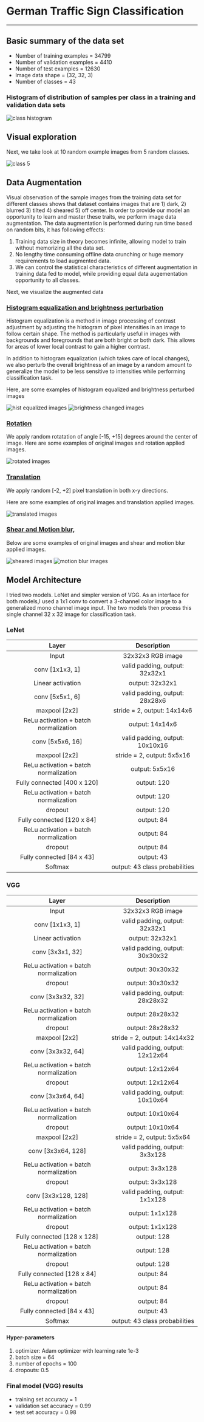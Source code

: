 # **German Traffic Sign Classification** 
[//]: # (Image References)
[classhist]: ./class_stats_histogram.jpg "Class histogram"
[ex_class_images]: ./train_images.jpg
[histEqual_images]: ./histogram_equalized_image.jpg
[rotated_images]: ./rotate_image.jpg
[translated_images]: ./translate_image.jpg
[sheared_images]: ./shear_image.jpg
[motion_blurred_images]: ./motion_blur_image.jpg
[brightness_images]: ./change_brightness_image.jpg

---
## Basic summary of the data set
* Number of training examples = 34799
* Number of validation examples = 4410
* Number of test examples = 12630
* Image data shape = (32, 32, 3)
* Number of classes = 43

### Histogram of distribution of samples per class in a training and validation data sets

![class histogram][classhist]

## Visual exploration
Next, we take look at 10 random example images from 5 random classes.

![class 5][ex_class_images]


## Data Augmentation
Visual observation of the sample images from the training data set for different classes shows that dataset contains images that are 1) dark, 2) blurred 3) tilted 4) sheared 5) off center. In order to provide our model an opportunity to learn and master these traits, we perform image data augmentation. The data augmentation is performed during run time based on random bits, it has following effects:
1. Training data size in theory becomes infinite, allowing model to train without memorizing all the data set.
1. No lengthy time consuming offline data crunching or huge memory requirements to load augmented data.
1. We can control the statistical characteristics of different augmentation in training data fed to model, while providing equal data augementation opportunity to all classes.

Next, we visualize the augmented data
### <u>Histogram equalization and brightness perturbation</u>
Histogram equalization is a method in image processing of contrast adjustment by adjusting the histogram of pixel intensities in an image to follow certain shape. The method is particularly useful in images with backgrounds and foregrounds that are both bright or both dark. This allows for areas of lower local contrast to gain a higher contrast. 

In addition to histogram equalization (which takes care of local changes), we also perturb the overall brightness of an image by a random amount to generalize the model to be less sensitive to intensities while performing classification task.

Here, are some examples of histogram equalized and brightness perturbed images

![hist equalized images][histEqual_images]
![brightness changed images][brightness_images]


### <u>Rotation</u>
We apply random rotatation of angle [-15, +15] degrees around the center of image. Here are some examples of original images and rotation applied images. 

![rotated images][rotated_images]


### <u>Translation</u>
We apply random [-2, +2] pixel translation in both x-y directions.

Here are some examples of original images and translation applied images. 

![translated images][translated_images]

### <u>Shear and Motion blur, </u>
Below are some examples of original images and shear and motion blur applied images. 

![sheared images][sheared_images]
![motion blur images][motion_blurred_images]


## Model Architecture
I tried two models. LeNet and simpler version of VGG. As an interface for both models,I used a 1x1 conv to convert a 3-channel color image to a generalized mono channel image input. The two models then process this single channel 32 x 32 image for classification task. 

### <b> LeNet </b>

| Layer         		|     Description	        					| 
|:---------------------:|:---------------------------------------------:| 
| Input         		| 32x32x3 RGB image   							| 
| conv [1x1x3, 1]       | valid padding, output: 32x32x1|
| Linear activation     | output: 32x32x1|
| conv [5x5x1, 6]     	| valid padding, output: 28x28x6            	|
| maxpool [2x2]         | stride = 2, output: 14x14x6            	|
| ReLu activation + batch normalization       | output: 14x14x6|
| conv [5x5x6, 16]     	| valid padding, output: 10x10x16            	|
| maxpool [2x2]         | stride = 2, output: 5x5x16            	|
| ReLu activation + batch normalization       | output: 5x5x16|
| Fully connected [400 x 120]| output: 120 					|
| ReLu activation + batch normalization       | output: 120|
| dropout       | output: 120|
| Fully connected [120 x 84]| output: 84 					|
| ReLu activation + batch normalization       | output: 84|
| dropout       | output: 84|
| Fully connected [84 x 43]| output: 43 					|
| Softmax        | output: 43 class probabilities
 

### <b>VGG </b>
| Layer         		|     Description	        					| 
|:---------------------:|:---------------------------------------------:| 
| Input         		| 32x32x3 RGB image   							| 
| conv [1x1x3, 1]       | valid padding, output: 32x32x1|
| Linear activation     | output: 32x32x1|
| conv [3x3x1, 32]     	| valid padding, output: 30x30x32            	|
| ReLu activation + batch normalization       | output: 30x30x32|
| dropout       | output: 30x30x32|
| conv [3x3x32, 32]     	| valid padding, output: 28x28x32            	|
| ReLu activation + batch normalization       | output: 28x28x32|
| dropout       | output: 28x28x32|
| maxpool [2x2]         | stride = 2, output: 14x14x32            	|
| conv [3x3x32, 64]     	| valid padding, output: 12x12x64            	|
| ReLu activation + batch normalization       | output: 12x12x64|
| dropout       | output: 12x12x64|
| conv [3x3x64, 64]     	| valid padding, output: 10x10x64            	|
| ReLu activation + batch normalization       | output: 10x10x64|
| dropout       | output: 10x10x64|
| maxpool [2x2]         | stride = 2, output: 5x5x64            	|
| conv [3x3x64, 128]     	| valid padding, output: 3x3x128            	|
| ReLu activation + batch normalization       | output: 3x3x128|
| dropout       | output: 3x3x128|
| conv [3x3x128, 128]     	| valid padding, output: 1x1x128            	|
| ReLu activation + batch normalization       | output: 1x1x128|
| dropout       | output: 1x1x128|
| Fully connected [128 x 128]| output: 128 					|
| ReLu activation + batch normalization       | output: 128
| dropout       | output: 128|
| Fully connected [128 x 84]| output: 84 					|
| ReLu activation + batch normalization       | output: 84|
| dropout       | output: 84|
| Fully connected [84 x 43]| output: 43 					|
| Softmax        | output: 43 class probabilities


#### Hyper-parameters
1. optimizer: Adam optimizer with learning rate 1e-3
1. batch size = 64
1. number of epochs = 100
1. dropouts: 0.5
    

### <b> Final model (VGG) results </b>
* training set accuracy = 1
* validation set accuracy = 0.99
* test set accuracy = 0.98
 

